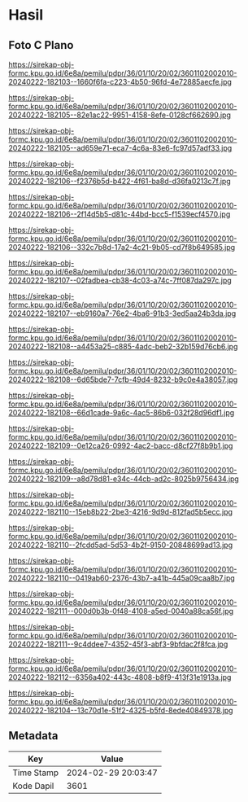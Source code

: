 # Hasil

## Foto C Plano

https://sirekap-obj-formc.kpu.go.id/6e8a/pemilu/pdpr/36/01/10/20/02/3601102002010-20240222-182103--1660f6fa-c223-4b50-96fd-4e72885aecfe.jpg

https://sirekap-obj-formc.kpu.go.id/6e8a/pemilu/pdpr/36/01/10/20/02/3601102002010-20240222-182105--82e1ac22-9951-4158-8efe-0128cf662690.jpg

https://sirekap-obj-formc.kpu.go.id/6e8a/pemilu/pdpr/36/01/10/20/02/3601102002010-20240222-182105--ad659e71-eca7-4c6a-83e6-fc97d57adf33.jpg

https://sirekap-obj-formc.kpu.go.id/6e8a/pemilu/pdpr/36/01/10/20/02/3601102002010-20240222-182106--f2376b5d-b422-4f61-ba8d-d36fa0213c7f.jpg

https://sirekap-obj-formc.kpu.go.id/6e8a/pemilu/pdpr/36/01/10/20/02/3601102002010-20240222-182106--2f14d5b5-d81c-44bd-bcc5-f1539ecf4570.jpg

https://sirekap-obj-formc.kpu.go.id/6e8a/pemilu/pdpr/36/01/10/20/02/3601102002010-20240222-182106--332c7b8d-17a2-4c21-9b05-cd7f8b649585.jpg

https://sirekap-obj-formc.kpu.go.id/6e8a/pemilu/pdpr/36/01/10/20/02/3601102002010-20240222-182107--02fadbea-cb38-4c03-a74c-7ff087da297c.jpg

https://sirekap-obj-formc.kpu.go.id/6e8a/pemilu/pdpr/36/01/10/20/02/3601102002010-20240222-182107--eb9160a7-76e2-4ba6-91b3-3ed5aa24b3da.jpg

https://sirekap-obj-formc.kpu.go.id/6e8a/pemilu/pdpr/36/01/10/20/02/3601102002010-20240222-182108--a4453a25-c885-4adc-beb2-32b159d76cb6.jpg

https://sirekap-obj-formc.kpu.go.id/6e8a/pemilu/pdpr/36/01/10/20/02/3601102002010-20240222-182108--6d65bde7-7cfb-49d4-8232-b9c0e4a38057.jpg

https://sirekap-obj-formc.kpu.go.id/6e8a/pemilu/pdpr/36/01/10/20/02/3601102002010-20240222-182108--66d1cade-9a6c-4ac5-86b6-032f28d96df1.jpg

https://sirekap-obj-formc.kpu.go.id/6e8a/pemilu/pdpr/36/01/10/20/02/3601102002010-20240222-182109--0e12ca26-0992-4ac2-bacc-d8cf27f8b9b1.jpg

https://sirekap-obj-formc.kpu.go.id/6e8a/pemilu/pdpr/36/01/10/20/02/3601102002010-20240222-182109--a8d78d81-e34c-44cb-ad2c-8025b9756434.jpg

https://sirekap-obj-formc.kpu.go.id/6e8a/pemilu/pdpr/36/01/10/20/02/3601102002010-20240222-182110--15eb8b22-2be3-4216-9d9d-812fad5b5ecc.jpg

https://sirekap-obj-formc.kpu.go.id/6e8a/pemilu/pdpr/36/01/10/20/02/3601102002010-20240222-182110--2fcdd5ad-5d53-4b2f-9150-20848699ad13.jpg

https://sirekap-obj-formc.kpu.go.id/6e8a/pemilu/pdpr/36/01/10/20/02/3601102002010-20240222-182110--0419ab60-2376-43b7-a41b-445a09caa8b7.jpg

https://sirekap-obj-formc.kpu.go.id/6e8a/pemilu/pdpr/36/01/10/20/02/3601102002010-20240222-182111--000d0b3b-0f48-4108-a5ed-0040a88ca56f.jpg

https://sirekap-obj-formc.kpu.go.id/6e8a/pemilu/pdpr/36/01/10/20/02/3601102002010-20240222-182111--9c4ddee7-4352-45f3-abf3-9bfdac2f8fca.jpg

https://sirekap-obj-formc.kpu.go.id/6e8a/pemilu/pdpr/36/01/10/20/02/3601102002010-20240222-182112--6356a402-443c-4808-b8f9-413f31e1913a.jpg

https://sirekap-obj-formc.kpu.go.id/6e8a/pemilu/pdpr/36/01/10/20/02/3601102002010-20240222-182104--13c70d1e-51f2-4325-b5fd-8ede40849378.jpg


## Metadata

| Key        | Value               |
| ---------- | ------------------- |
| Time Stamp | 2024-02-29 20:03:47 |
| Kode Dapil | 3601                |



